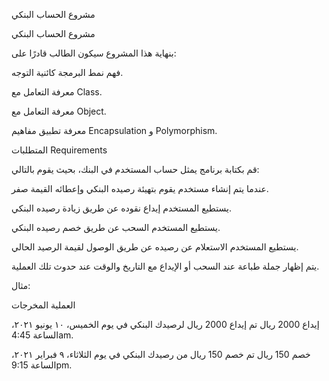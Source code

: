 مشروع الحساب البنكي

مشروع الحساب البنكي

بنهاية هذا المشروع سيكون الطالب قادرًا على:

فهم نمط البرمجة كائنية التوجه.

معرفة التعامل مع Class.

معرفة التعامل مع Object.

معرفة تطبيق مفاهيم Encapsulation و Polymorphism.

المتطلبات Requirements

قم بكتابة برنامج يمثل حساب المستخدم في البنك، بحيث يقوم بالتالي:


عندما يتم إنشاء مستخدم يقوم بتهيئة رصيده البنكي وإعطائه القيمة صفر.

يستطيع المستخدم إيداع نقوده عن طريق زيادة رصيده البنكي.

يستطيع المستخدم السحب عن طريق خصم رصيده البنكي.

يستطيع المستخدم الاستعلام عن رصيده عن طريق الوصول لقيمة الرصيد الحالي.

يتم إظهار جملة طباعة عند السحب أو الإيداع مع التاريخ والوقت عند حدوث تلك العملية.

مثال:

العملية	المخرجات

إيداع 2000 ريال	تم إيداع 2000 ريال لرصيدك البنكي في يوم الخميس، ١٠ يونيو ٢٠٢١، الساعة 4:45am.

خصم 150 ريال	تم خصم 150 ريال من رصيدك البنكي في يوم الثلاثاء، ٩ فبراير ٢٠٢١، الساعة 9:15pm.

